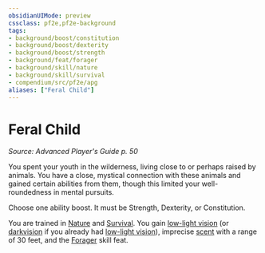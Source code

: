```yaml
---
obsidianUIMode: preview
cssclass: pf2e,pf2e-background
tags:
- background/boost/constitution
- background/boost/dexterity
- background/boost/strength
- background/feat/forager
- background/skill/nature
- background/skill/survival
- compendium/src/pf2e/apg
aliases: ["Feral Child"]
---
```

# Feral Child
*Source: Advanced Player's Guide p. 50*  

You spent your youth in the wilderness, living close to or perhaps raised by animals. You have a close, mystical connection with these animals and gained certain abilities from them, though this limited your well-roundedness in mental pursuits.

Choose one ability boost. It must be Strength, Dexterity, or Constitution.

You are trained in [Nature](/compendium/skills.md#Nature) and [Survival](/compendium/skills.md#Survival). You gain [low-light vision](/rules/abilities/low-light-vision.md) (or [darkvision](/rules/abilities/darkvision.md) if you already had [low-light vision](/rules/abilities/low-light-vision.md)), imprecise [scent](/rules/abilities/scent.md) with a range of 30 feet, and the [Forager](/compendium/feats/forager.md) skill feat.
